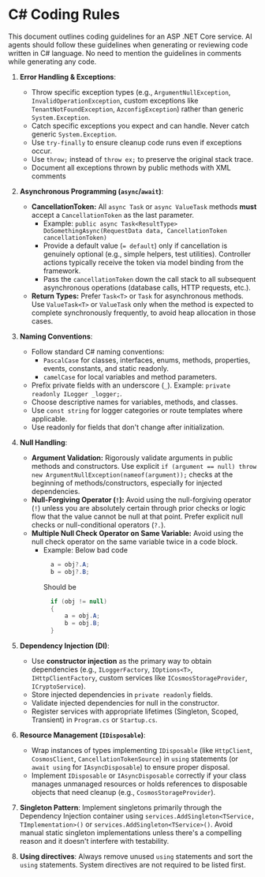 # C# Coding Rules

This document outlines coding guidelines for an ASP .NET Core service. AI agents should follow these guidelines when generating or reviewing code written in C# language. 
No need to mention the guidelines in comments while generating any code.

1.  **Error Handling & Exceptions**:
    *   Throw specific exception types (e.g., `ArgumentNullException`, `InvalidOperationException`, custom exceptions like `TenantNotFoundException`, `AzconfigException`) rather than generic `System.Exception`.
    *   Catch specific exceptions you expect and can handle. Never catch generic `System.Exception`.
    *   Use `try-finally` to ensure cleanup code runs even if exceptions occur.
    *   Use `throw;` instead of `throw ex;` to preserve the original stack trace.
    *   Document all exceptions thrown by public methods with XML comments

2.  **Asynchronous Programming (`async`/`await`)**:
    *   **CancellationToken:** All `async Task` or `async ValueTask` methods **must** accept a `CancellationToken` as the last parameter.
        *   Example: `public async Task<ResultType> DoSomethingAsync(RequestData data, CancellationToken cancellationToken)`
        *   Provide a default value (`= default`) only if cancellation is genuinely optional (e.g., simple helpers, test utilities). Controller actions typically receive the token via model binding from the framework.
        *   Pass the `cancellationToken` down the call stack to all subsequent asynchronous operations (database calls, HTTP requests, etc.).
    *   **Return Types:** Prefer `Task<T>` or `Task` for asynchronous methods. Use `ValueTask<T>` or `ValueTask` only when the method is expected to complete synchronously frequently, to avoid heap allocation in those cases.

3.  **Naming Conventions**:
    *   Follow standard C# naming conventions:
        *   `PascalCase` for classes, interfaces, enums, methods, properties, events, constants, and static readonly.
        *   `camelCase` for local variables and method parameters.
    *   Prefix private fields with an underscore (`_`). Example: `private readonly ILogger _logger;`.
    *   Choose descriptive names for variables, methods, and classes.
    *   Use `const string` for logger categories or route templates where applicable.
    *   Use readonly for fields that don't change after initialization.

4.  **Null Handling**:
    *   **Argument Validation:** Rigorously validate arguments in public methods and constructors. Use explicit `if (argument == null) throw new ArgumentNullException(nameof(argument));` checks at the beginning of methods/constructors, especially for injected dependencies.
    *   **Null-Forgiving Operator (`!`):** Avoid using the null-forgiving operator (`!`) unless you are absolutely certain through prior checks or logic flow that the value cannot be null at that point. Prefer explicit null checks or null-conditional operators (`?.`).
    *   **Multiple Null Check Operator on Same Variable:** Avoid using the null check operator on the same variable twice in a code block.
        * Example:
          Below bad code
          ``` csharp
            a = obj?.A;
            b = obj?.B;
          ```
          Should be 
          ``` csharp
            if (obj != null)
            {
                a = obj.A;
                b = obj.B;
            }
          ```

5.  **Dependency Injection (DI)**:
    *   Use **constructor injection** as the primary way to obtain dependencies (e.g., `ILoggerFactory`, `IOptions<T>`, `IHttpClientFactory`, custom services like `ICosmosStorageProvider`, `ICryptoService`).
    *   Store injected dependencies in `private readonly` fields.
    *   Validate injected dependencies for null in the constructor.
    *   Register services with appropriate lifetimes (Singleton, Scoped, Transient) in `Program.cs` or `Startup.cs`.

6.  **Resource Management (`IDisposable`)**:
    *   Wrap instances of types implementing `IDisposable` (like `HttpClient`, `CosmosClient`, `CancellationTokenSource`) in `using` statements (or `await using` for `IAsyncDisposable`) to ensure proper disposal.
    *   Implement `IDisposable` or `IAsyncDisposable` correctly if your class manages unmanaged resources or holds references to disposable objects that need cleanup (e.g., `CosmosStorageProvider`).

7. **Singleton Pattern**: Implement singletons primarily through the Dependency Injection container using `services.AddSingleton<TService, TImplementation>()` or `services.AddSingleton<TService>()`. Avoid manual static singleton implementations unless there's a compelling reason and it doesn't interfere with testability.

8. **Using directives**: Always remove unused `using` statements and sort the `using` statements. System directives are not required to be listed first.